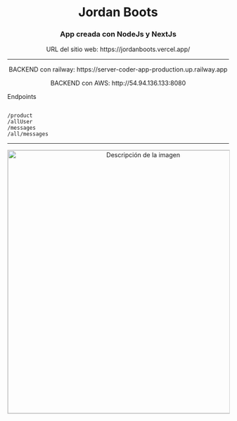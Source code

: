 <h1 align="center">Jordan Boots </h1>
<h3 align="center">App creada con NodeJs y NextJs</h3>
<p align="center">URL del sitio web: https://jordanboots.vercel.app/ </p>
<hr>
<p align="center">BACKEND con railway: https://server-coder-app-production.up.railway.app </p>
<p align="center">BACKEND con AWS: http://54.94.136.133:8080 </p>

<p>Endpoints </p>
<code align="center">
/product
/allUser
/messages
/all/messages
</code>


<hr>
<div align="center">
<img src="https://i.pinimg.com/originals/2f/ef/55/2fef55386cfa1d31b253ef90aa4faf4d.png" alt="Descripción de la imagen" style="border: 1px solid #ccc; width: 600px; ">
</div>



